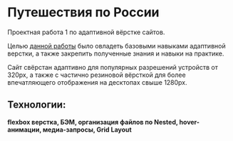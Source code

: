 # Путешествия по России 

Проектная работа 1 по адаптивной вёрстке сайтов.
  
Целью [данной работы](https://github.com/AlexeyGamovWVS/russian-travel) было овладеть базовыми навыками адаптивной верстки, а также закрепить полученные знания и навыки на практике.

Сайт свёрстан адаптивно для популярных разрешений устройств от 320px, а также с частично резиновой вёрсткой для более впечатляющего отображения на десктопах свыше 1280px.

## Технологии: 
**flexbox верстка, БЭМ, организация файлов по Nested, hover-анимации, медиа-запросы, Grid Layout**  
